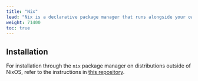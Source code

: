 ```yaml
---
title: "Nix"
lead: "Nix is a declarative package manager that runs alongside your own distribution's package manager"
weight: 71400
toc: true
---
```


## Installation

For installation through the `nix` package manager on distributions outside of NixOS, refer to the instructions in [this repository](https://github.com/ezKEa/aagl-gtk-on-nix).